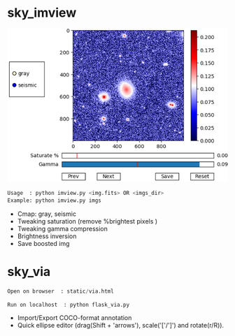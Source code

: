 # sky_imview
![sky_imview screenshot](/imgs/screenshot.png)

```python
Usage  : python imview.py <img.fits> OR <imgs_dir>
Example: python imview.py imgs
```

- Cmap: gray, seismic
- Tweaking saturation (remove %brightest pixels )
- Tweaking gamma compression
- Brightness inversion
- Save boosted img

# sky_via

```python
Open on browser  : static/via.html
```

```python
Run on localhost  : python flask_via.py 
```

- Import/Export COCO-format annotation
- Quick ellipse editor (drag(Shift + 'arrows'), scale('['/']') and rotate(r/R)).